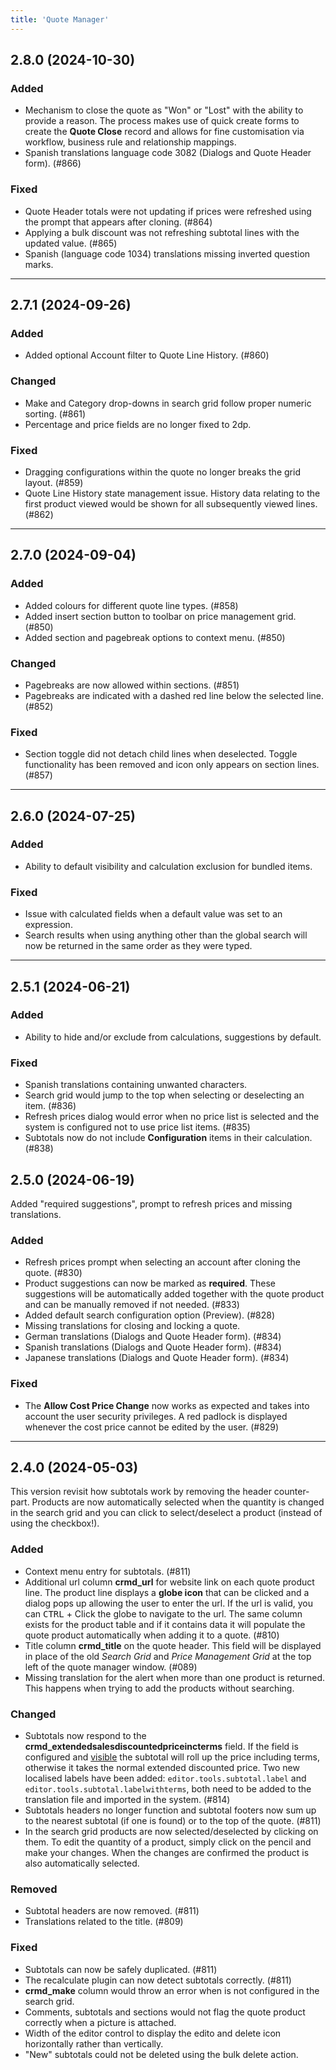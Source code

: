 ```yaml
---
title: 'Quote Manager'
---
```


## 2.8.0 (2024-10-30)

### Added

- Mechanism to close the quote as "Won" or "Lost" with the ability to provide a reason. The process makes use of quick create forms to create the **Quote Close** record and allows for fine customisation via workflow, business rule and relationship mappings.
- Spanish translations language code 3082 (Dialogs and Quote Header form). (#866)

### Fixed

- Quote Header totals were not updating if prices were refreshed using the prompt that appears after cloning. (#864)
- Applying a bulk discount was not refreshing subtotal lines with the updated value. (#865)
- Spanish (language code 1034) translations missing inverted question marks.

---

## 2.7.1 (2024-09-26)

### Added

- Added optional Account filter to Quote Line History. (#860)

### Changed

- Make and Category drop-downs in search grid follow proper numeric sorting. (#861)
- Percentage and price fields are no longer fixed to 2dp.

### Fixed

- Dragging configurations within the quote no longer breaks the grid layout. (#859)
- Quote Line History state management issue. History data relating to the first product viewed would be shown for all subsequently viewed lines. (#862)

---

## 2.7.0 (2024-09-04)

### Added

- Added colours for different quote line types. (#858)
- Added insert section button to toolbar on price management grid. (#850)
- Added section and pagebreak options to context menu. (#850)

### Changed

- Pagebreaks are now allowed within sections. (#851)
- Pagebreaks are indicated with a dashed red line below the selected line. (#852)

### Fixed

- Section toggle did not detach child lines when deselected. Toggle functionality has been removed and icon only appears on section lines. (#857)

---

## 2.6.0 (2024-07-25)

### Added

- Ability to default visibility and calculation exclusion for bundled items.

### Fixed

- Issue with calculated fields when a default value was set to an expression.
- Search results when using anything other than the global search will now be returned in the same order as they were typed.

---

## 2.5.1 (2024-06-21)

### Added

- Ability to hide and/or exclude from calculations, suggestions by default.

### Fixed

- Spanish translations containing unwanted characters.
- Search grid would jump to the top when selecting or deselecting an item. (#836)
- Refresh prices dialog would error when no price list is selected and the system is configured not to use price list items. (#835)
- Subtotals now do not include **Configuration** items in their calculation. (#838)

## 2.5.0 (2024-06-19)

Added "required suggestions", prompt to refresh prices and missing translations.

### Added

- Refresh prices prompt when selecting an account after cloning the quote. (#830)
- Product suggestions can now be marked as **required**. These suggestions will be automatically added together with the quote product and can be manually removed if not needed. (#833)
- Added default search configuration option (Preview). (#828)
- Missing translations for closing and locking a quote.
- German translations (Dialogs and Quote Header form). (#834)
- Spanish translations (Dialogs and Quote Header form). (#834)
- Japanese translations (Dialogs and Quote Header form). (#834)

### Fixed

- The **Allow Cost Price Change** now works as expected and takes into account the user security privileges. A red padlock is displayed whenever the cost price cannot be edited by the user. (#829)

---

## 2.4.0 (2024-05-03)

This version revisit how subtotals work by removing the header counter-part. Products are now automatically selected when the quantity is changed in the search grid and you can click to select/deselect a product (instead of using the checkbox!).

### Added

- Context menu entry for subtotals. (#811)
- Additional url column **crmd_url** for website link on each quote product line. The product line displays a **globe icon** that can be clicked and a dialog pops up allowing the user to enter the url. If the url is valid, you can <kbd>CTRL</kbd> + Click the globe to navigate to the url. The same column exists for the product table and if it contains data it will populate the quote product automatically when adding it to a quote. (#810)
- Title column **crmd_title** on the quote header. This field will be displayed in place of the old _Search Grid_ and _Price Management Grid_ at the top left of the quote manager window. (#089)
- Missing translation for the alert when more than one product is returned. This happens when trying to add the products without searching.

### Changed

- Subtotals now respond to the **crmd_extendedsalesdiscountedpriceincterms** field. If the field is configured and <u>visible</u> the subtotal will roll up the price including terms, otherwise it takes the normal extended discounted price. Two new localised labels have been added: `editor.tools.subtotal.label` and `editor.tools.subtotal.labelwithterms`, both need to be added to the translation file and imported in the system. (#814)
- Subtotals headers no longer function and subtotal footers now sum up to the nearest subtotal (if one is found) or to the top of the quote. (#811)
- In the search grid products are now selected/deselected by clicking on them. To edit the quantity of a product, simply click on the pencil and make your changes. When the changes are confirmed the product is also automatically selected.

### Removed

- Subtotal headers are now removed. (#811)
- Translations related to the title. (#809)

### Fixed

- Subtotals can now be safely duplicated. (#811)
- The recalculate plugin can now detect subtotals correctly. (#811)
- **crmd_make** column would throw an error when is not configured in the search grid.
- Comments, subtotals and sections would not flag the quote product correctly when a picture is attached.
- Width of the editor control to display the edito and delete icon horizontally rather than vertically.
- "New" subtotals could not be deleted using the bulk delete action.
